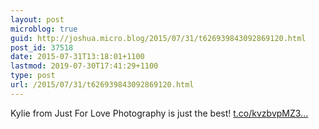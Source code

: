 ```yaml
---
layout: post
microblog: true
guid: http://joshua.micro.blog/2015/07/31/t626939843092869120.html
post_id: 37518
date: 2015-07-31T13:18:01+1100
lastmod: 2019-07-30T17:41:29+1100
type: post
url: /2015/07/31/t626939843092869120.html
---
```

Kylie from Just For Love Photography is just the best! [t.co/kvzbvpMZ3...](http://t.co/kvzbvpMZ3L)
